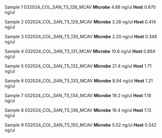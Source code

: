 Sample 1
	032024_COL_SAN_T5_128_MCAV
	 **Microbe**
	 4.88 ng/ul
	  **Host**
	  0.670 ng/ul
	  
Sample 2
	032024_COL_SAN_T5_129_MCAV
	 **Microbe**
	 3.28 ng/ul
	  **Host**
	  0.414 ng/ul
	  
Sample 3
	032024_COL_SAN_T5_130_MCAV
	 **Microbe**
	 2.20 ng/ul
	  **Host**
	  0.348 ng/ul
	  
Sample 4
	032024_COL_SAN_T5_131_MCAV
	 **Microbe**
	 10.6 ng/ul
	  **Host**
	  0.884 ng/ul
	  
Sample 5
	032024_COL_SAN_T5_132_MCAV
	 **Microbe**
	 21.4 ng/ul
	  **Host**
	  1.71 ng/ul
	  
Sample 6
	032024_COL_SAN_T5_133_MCAV
	 **Microbe**
	 8.94 ng/ul
	  **Host**
	  1.21 ng/ul
	  
Sample 7
	032024_COL_SAN_T5_134_MCAV
	 **Microbe**
	 19.2 ng/ul
	  **Host**
	  1.18 ng/ul
	  
Sample 8
	032024_COL_SAN_T5_136_MCAV
	 **Microbe**
	 16.4 ng/ul
	  **Host**
	  1.13 ng/ul
	  
Sample 9
	032024_COL_SAN_T5_150_MCAV
	 **Microbe**
	 5.02 ng/ul
	  **Host**
	  0.542 ng/ul
	  
